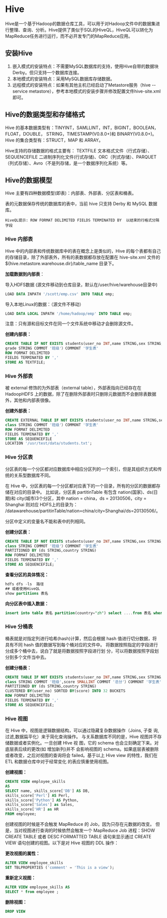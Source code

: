 # Hive

Hive是一个基于Hadoop的数据仓库工具，可以用于对Hadoop文件中的数据集进行整理、查询、分析。Hive提供了类似于SQL的HiveQL，HiveQL可以转化为MapReduce任务进行运行，而不必开发专门的MapReduce应用。

## 安装Hive

1. 嵌入模式的安装特点：不需要MySQL数据库的支持，使用Hive自带的数据块Derby。但只支持一个数据库连接。
2. 本地模式的安装特点：采用MySQL数据库存储数据。
3. 远程模式的安装特点：如果有其他主机已经启动了Metastore服务（hive --service metastore），参考本地模式的安装步骤并修改配置文件hive-site.xml即可。

## Hive的数据类型和存储格式

Hive 的基本数据类型有：TINYINT，SAMLLINT，INT，BIGINT，BOOLEAN，FLOAT，DOUBLE，
STRING，TIMESTAMP(V0.8.0+)和 BINARY(V0.8.0+)。
Hive 的集合类型有：STRUCT，MAP 和 ARRAY。

Hive支持的存储数据的格式主要有： TEXTFILE 文本格式文件（行式存储）、 SEQUENCEFILE 二进制序列化文件(行式存储)、ORC（列式存储）、PARQUET（列式存储）、Avro（不是列存储，是一个数据序列化系统）等。

## Hive的数据模型

Hive 主要有四种数据模型(即表)：内部表、外部表、分区表和桶表。

表的元数据保存传统的数据库的表中，当前 hive 只支持 Derby 和 MySQL 数据库。

`HiveQL提示: ROW FORMAT DELIMITED FIELDS TERMINATED BY  以结束的行格式分隔字段`

### Hive 内部表

Hive 中的内部表和传统数据库中的表在概念上是类似的，Hive 的每个表都有自己的存储目录，除了外部表外，所有的表数据都存放在配置在 hive-site.xml 文件的${hive.metastore.warehouse.dir}/table_name 目录下。

**加载数据到内部表**：

 导入HDFS数据 (源文件移动到仓库目录，默认在/user/hive/warehouse目录中)       

```sql
LOAD DATA INPATH '/scott/emp.csv' INTO TABLE emp;      
```

导入本地Linux的数据：（源文件不移动）    

```sql
LOAD DATA LOCAL INPATH '/home/hadoop/emp' INTO TABLE emp;         
```

注意：只有源和目标文件在同一个文件系统中移动才会删除源文件。

**创建内部表：**

```sql
CREATE TABLE IF NOT EXISTS students(user_no INT,name STRING,sex STRING,
grade STRING COMMOT '班级'）COMMONT '学生表'
ROW FORMAT DELIMITED
FIELDS TERMINATED BY ','
STORE AS TEXTFILE;
```

### Hive 外部表

被 external 修饰的为外部表（external table），外部表指向已经存在在 HadoopHDFS 上的数据，除了在删除外部表时只删除元数据而不会删除表数据外，其他和内部表很像。

**创建外部表：**

```sql
CREATE EXTERNAL TABLE IF NOT EXISTS students(user_no INT,name STRING,sex STRING,
class STRING COMMOT '班级'）COMMONT '学生表'
ROW FORMAT DELIMITED
FIELDS TERMINATED BY ','
STORE AS SEQUENCEFILE
LOCATION '/usr/test/data/students.txt';
```

### Hive 分区表

分区表的每一个分区都对应数据库中相应分区列的一个索引，但是其组织方式和传统的关系型数据库不同。

在 Hive 中，分区表的每一个分区都对应表下的一个目录，所有的分区的数据都存储在对应的目录中。
比如说，分区表 partitinTable 有包含 nation(国家)、ds(日期)和 city(城市)3个分区，其中 nation = china，ds = 20130506，city = Shanghai 则对应 HDFS上的目录为：
/datawarehouse/partitinTable/nation=china/city=Shanghai/ds=20130506/。

分区中定义的变量名不能和表中的列相同。

**创建分区表：**

```sql
CREATE TABLE IF NOT EXISTS students(user_no INT,name STRING,sex STRING,
class STRING COMMOT '班级'）COMMONT '学生表'
PARTITIONED BY (ds STRING,country STRING)
ROW FORMAT DELIMITED
FIELDS TERMINATED BY ','
STORE AS SEQUENCEFILE;
```

**查看分区的具体情况：**

```sql
hdfs dfs -ls  路径 
## 或者使用HiveQL
show partitions 表名
```

**向分区表中插入数据：**

```sql
insert into table 表名 partition(country="zh") select ....from 表名 where 条件
```

### Hive 分桶表

桶表就是对指定列进行哈希(hash)计算，然后会根据 hash 值进行切分数据，将
具有不同 hash 值的数据写到每个桶对应的文件中。
将数据按照指定的字段进行分成多个桶中去，说白了就是将数据按照字段进行划
分，可以将数据按照字段划分到多个文件当中去。

**创建分桶表：**

```sql
CREATE TABLE IF NOT EXISTS students(user_no INT,name STRING,sex STRING,
class STRING COMMOT '班级',score SMALLINT COMMOT '总分'）COMMONT '学生表'
PARTITIONED BY (ds STRING,country STRING)
CLUSTERED BY(user_no) SORTED BY(score) INTO 32 BUCKETS
ROW FORMAT DELIMITED
FIELDS TERMINATED BY ','
STORE AS SEQUENCEFILE;
```

### Hive 视图

在 Hive 中，视图是逻辑数据结构，可以通过隐藏复杂数据操作（Joins, 子查
询, 过滤,数据扁平化）来于简化查询操作。
与关系数据库不同的是，Hive 视图并不存储数据或者实例化。一旦创建 HIve 视
图，它的 schema 也会立刻确定下来。对底层表后续的更改(如 增加新列)并不
会影响视图的 schema。如果底层表被删除或者改变，之后对视图的查询将会
failed。基于以上 Hive view 的特性，我们在 ETL 和数据仓库中对于经常变化
的表应慎重使用视图。

**创建视图：**

```sql
CREATE VIEW employee_skills
AS
SELECT name, skills_score['DB'] AS DB,
skills_score['Perl'] AS Perl,
skills_score['Python'] AS Python,
skills_score['Sales'] as Sales,
skills_score['HR'] as HR
FROM employee;
```

创建视图的时候是不会触发 MapReduce 的 Job，因为只存在元数据的改变。
但是，当对视图进行查询的时候依然会触发一个 MapReduce Job 进程：SHOW
CREATE TABLE 或者 DESC FORMATTED TABLE 语句来显示通过 CREATE
VIEW 语句创建的视图。以下是对 Hive 视图的 DDL 操作：

**更改视图的属性：**

```sql
ALTER VIEW employee_skills
SET TBLPROPERTIES ('comment' = 'This is a view');
```

**重新定义视图：**

```sql
ALTER VIEW employee_skills AS
SELECT * from employee ;
```

**删除视图：**

```sql
DROP VIEW 
```

